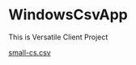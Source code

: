 # WindowsCsvApp
This is Versatile Client Project

[small-cs.csv](https://github.com/KhuntJenish/WindowsCsvApp/files/10741825/small-cs.csv)
